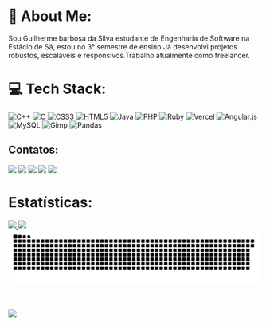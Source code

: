 # 💫 About Me:
Sou Guilherme barbosa da Silva estudante de Engenharia de Software na Estácio de Sá, estou no 3° semestre de ensino.Já desenvolvi projetos robustos, escaláveis e responsivos.Trabalho atualmente como freelancer.



# 💻 Tech Stack:
![C++](https://img.shields.io/badge/c++-%2300599C.svg?style=for-the-badge&logo=c%2B%2B&logoColor=white) ![C](https://img.shields.io/badge/c-%2300599C.svg?style=for-the-badge&logo=c&logoColor=white) ![CSS3](https://img.shields.io/badge/css3-%231572B6.svg?style=for-the-badge&logo=css3&logoColor=white) ![HTML5](https://img.shields.io/badge/html5-%23E34F26.svg?style=for-the-badge&logo=html5&logoColor=white) ![Java](https://img.shields.io/badge/java-%23ED8B00.svg?style=for-the-badge&logo=openjdk&logoColor=white) ![PHP](https://img.shields.io/badge/php-%23777BB4.svg?style=for-the-badge&logo=php&logoColor=white) ![Ruby](https://img.shields.io/badge/ruby-%23CC342D.svg?style=for-the-badge&logo=ruby&logoColor=white) ![Vercel](https://img.shields.io/badge/vercel-%23000000.svg?style=for-the-badge&logo=vercel&logoColor=white) ![Angular.js](https://img.shields.io/badge/angular.js-%23E23237.svg?style=for-the-badge&logo=angularjs&logoColor=white) ![MySQL](https://img.shields.io/badge/mysql-4479A1.svg?style=for-the-badge&logo=mysql&logoColor=white) ![Gimp](https://img.shields.io/badge/Gimp-657D8B?style=for-the-badge&logo=gimp&logoColor=FFFFFF) ![Pandas](https://img.shields.io/badge/pandas-%23150458.svg?style=for-the-badge&logo=pandas&logoColor=white)

## Contatos:
<div>
<a href="www.youtube.com/@guida4388" target="_blank"><img loading="lazy" src="https://img.shields.io/badge/YouTube-FF0000?style=for-the-badge&logo=youtube&logoColor=white" target="_blank"></a>
<a href="https://www.instagram.com/guilhermebs17?igsh=MWdrMDlxNzV2NHFveA==" target="_blank"><img loading="lazy" src="https://img.shields.io/badge/-Instagram-%23E4405F?style=for-the-badge&logo=instagram&logoColor=white" target="_blank"></a>
<a href="https://www.twitch.tv/seu-usuário-aqui" target="_blank"><img loading="lazy" src="https://img.shields.io/badge/Twitch-9146FF?style=for-the-badge&logo=twitch&logoColor=white" target="_blank"></a>
<a href = "https://guilherme8876sk@gmail.com"><img loading="lazy" src="https://img.shields.io/badge/Gmail-D14836?style=for-the-badge&logo=gmail&logoColor=white" target="_blank"></a>
<a href="https://www.linkedin.com/in/guilherme-barbosa-059099176?" target="_blank"><img loading="lazy" src="https://img.shields.io/badge/-LinkedIn-%230077B5?style=for-the-badge&logo=linkedin&logoColor=white" target="_blank"></a>   
</div>

# Estatísticas:
<div>
<a href="https://github.com/Guilherme220501">
<img loading="lazy" height="180em" src="https://github-readme-stats.vercel.app/api/top-langs/?username=Guilherme220501&layout=compact&langs_count=7&theme=dracula"/>
<img loading="lazy" height="180em" src="https://github-readme-stats.vercel.app/api?username=Guilherme220501&show_icons=true&theme=dracula&include_all_commits=true&count_private=true"/>
</div>
<picture align="center">
  <source media="(prefers-color-scheme: dark)" srcset="https://raw.githubusercontent.com/Guilherme220501/Guilherme220501/output/github-contribution-grid-snake-dark.svg">
  <source media="(prefers-color-scheme: light)" srcset="https://raw.githubusercontent.com/Guilherme220501/Guilherme220501/output/github-contribution-grid-snake-dark.svg">
  <img align="center" alt="github contribution grid snake animation" src="https://raw.githubusercontent.com/Guilherme220501/Guilherme220501/output/github-contribution-grid-snake.svg">
</picture>
<h1 align="left">
<img src="https://readme-typing-svg.herokuapp.com/?font=Righteous&size=35&center=true&vCenter=true&width=500&height=70&duration=4000&lines=obrigado+pela+atenção!;" />
</h1>









